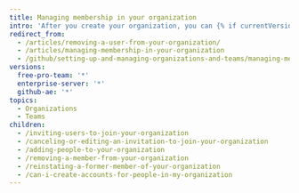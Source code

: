 ```yaml
---
title: Managing membership in your organization
intro: 'After you create your organization, you can {% if currentVersion == "free-pro-team@latest" %}invite people to become{% else %}add people as{% endif %} members of the organization. You can also remove members of the organization, and reinstate former members.'
redirect_from:
  - /articles/removing-a-user-from-your-organization/
  - /articles/managing-membership-in-your-organization
  - /github/setting-up-and-managing-organizations-and-teams/managing-membership-in-your-organization
versions:
  free-pro-team: '*'
  enterprise-server: '*'
  github-ae: '*'
topics:
  - Organizations
  - Teams
children:
  - /inviting-users-to-join-your-organization
  - /canceling-or-editing-an-invitation-to-join-your-organization
  - /adding-people-to-your-organization
  - /removing-a-member-from-your-organization
  - /reinstating-a-former-member-of-your-organization
  - /can-i-create-accounts-for-people-in-my-organization
---
```


<!-- else -->
